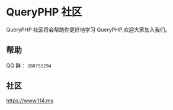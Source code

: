 # QueryPHP 社区

QueryPHP 社区将会帮助你更好地学习 QueryPHP,欢迎大家加入我们。

## 帮助

QQ 群： `288751294`

## 社区

https://www.114.ms

